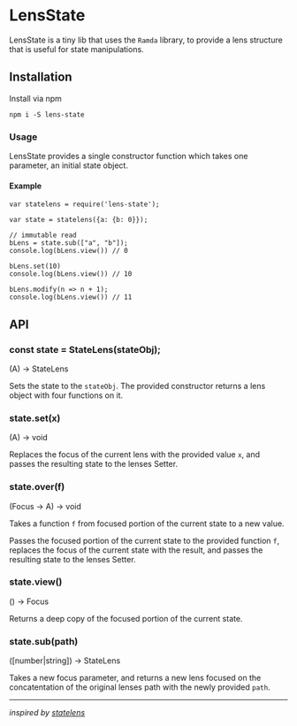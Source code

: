 # LensState

LensState is a tiny lib that uses the `Ramda` library, to provide a lens structure that is useful for state manipulations.

## Installation

Install via npm

```
npm i -S lens-state
```
### Usage

LensState provides a single constructor function which takes one parameter, an initial state object.

#### Example

```
var statelens = require('lens-state');

var state = statelens({a: {b: 0}});

// immutable read
bLens = state.sub(["a", "b"]);
console.log(bLens.view()) // 0

bLens.set(10)
console.log(bLens.view()) // 10

bLens.modify(n => n + 1);
console.log(bLens.view()) // 11
```

## API

### const state = StateLens(stateObj);

(A) -> StateLens

Sets the state to the `stateObj`. The provided constructor returns a lens object with four functions on it.

### state.set(x)

(A) -> void

Replaces the focus of the current lens with the provided value `x`, and passes the resulting state to the lenses Setter.

### state.over(f)

(Focus -> A) -> void

Takes a function `f` from focused portion of the current state to a new value.

Passes the focused portion of the current state to the provided function `f`, replaces the focus of the current state with the result, and passes the resulting state to the lenses Setter.

### state.view()

() -> Focus

Returns a deep copy of the focused portion of the current state.

### state.sub(path)

([number|string]) -> StateLens

Takes a new focus parameter, and returns a new lens focused on the concatentation of the original lenses path with the newly provided `path`.

___
*inspired by [statelens](https://github.com/beezee/statelens)*

